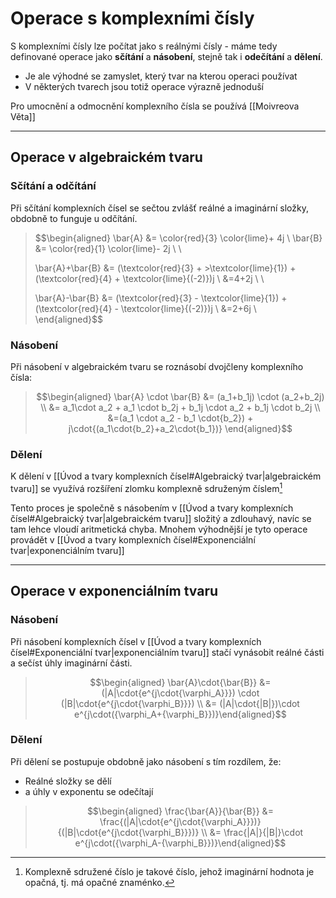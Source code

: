 # Operace s komplexními čísly
S komplexními čísly lze počítat jako s reálnými čísly - máme tedy definované operace jako **sčítání** a **násobení**, stejně tak i **odečítání** a **dělení**. 
- Je ale výhodné se zamyslet, který tvar na kterou operaci používat
- V některých tvarech jsou totiž operace výrazně jednoduší

Pro umocnění a odmocnění komplexního čísla se používá [[Moivreova Věta]]

---
## Operace v algebraickém tvaru
### Sčítání a odčítání
Při sčítání komplexních čísel se sečtou zvlášť reálné a imaginární složky, obdobně to funguje u odčítání.

>$$\begin{aligned}
>\bar{A} &= \color{red}{3} \color{lime}+ 4j \\
>\bar{B} &= \color{red}{1} \color{lime}- 2j \\
>\\
>
>\bar{A}+\bar{B} &= (\textcolor{red}{3} + >\textcolor{lime}{1}) + (\textcolor{red}{4} + \textcolor{lime}{(-2)})j \\
>&=4+2j \\
>\\
>
>\bar{A}-\bar{B} &= (\textcolor{red}{3} - \textcolor{lime}{1}) + (\textcolor{red}{4} - \textcolor{lime}{(-2)})j \\
>&=2+6j \\
>\end{aligned}$$

### Násobení
Při násobení v algebraickém tvaru se roznásobí dvojčleny komplexního čísla:
>$$\begin{aligned}
>\bar{A} \cdot \bar{B} &= (a_1+b_1j) \cdot (a_2+b_2j) \\ &= a_1\cdot a_2 + a_1 \cdot b_2j + b_1j \cdot a_2 + b_1j \cdot b_2j \\
>&=(a_1 \cdot a_2 - b_1 \cdot{b_2}) + j\cdot{(a_1\cdot{b_2}+a_2\cdot{b_1})}
>\end{aligned}$$

### Dělení
K dělení v [[Úvod a tvary komplexních čísel#Algebraický tvar|algebraickém tvaru]] se využívá rozšíření zlomku komplexně sdruženým číslem[^1]

Tento proces je společně s násobením v [[Úvod a tvary komplexních čísel#Algebraický tvar|algebraickém tvaru]] složitý a zdlouhavý, navíc se tam lehce vloudí aritmetická chyba. Mnohem výhodnější je tyto operace provádět v [[Úvod a tvary komplexních čísel#Exponenciální tvar|exponenciálním tvaru]]

---
## Operace v exponenciálním tvaru
### Násobení
Při násobení komplexních čísel v [[Úvod a tvary komplexních čísel#Exponenciální tvar|exponenciálním tvaru]] stačí vynásobit reálné části a sečíst úhly imaginární části.

>$$\begin{aligned}
>\bar{A}\cdot{\bar{B}} 
>&= (|A|\cdot{e^{j\cdot{\varphi_A}}}) \cdot (|B|\cdot{e^{j\cdot{\varphi_B}}}) \\
>&= (|A|\cdot{|B|})\cdot e^{j\cdot({\varphi_A+{\varphi_B}})}\end{aligned}$$

### Dělení
Při dělení se postupuje obdobně jako násobení s tím rozdílem, že:
- Reálné složky se dělí
- a úhly v exponentu se odečítají

>$$\begin{aligned}
>\frac{\bar{A}}{\bar{B}} 
>&= \frac{(|A|\cdot{e^{j\cdot{\varphi_A}}})} 	{(|B|\cdot{e^{j\cdot{\varphi_B}}})} \\
>&= \frac{|A|}{|B|}\cdot e^{j\cdot({\varphi_A-{\varphi_B}})}\end{aligned}$$


[^1]:Komplexně sdružené číslo je takové číslo, jehož imaginární hodnota je opačná, tj. má opačné znaménko.

